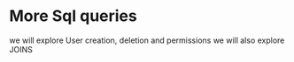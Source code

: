 # More Sql queries

we will explore User creation, deletion and permissions
we will also explore JOINS
